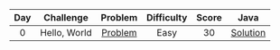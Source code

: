 |  Day  |                Challenge                |                                         Problem                                          | Difficulty | Score |                                                         Java                                                         |
| :---: | :-------------------------------------: | :--------------------------------------------------------------------------------------: | :--------: | :---: | :------------------------------------------------------------------------------------------------------------------: |
|   0   |              Hello, World               |         [Problem](https://www.hackerrank.com/challenges/30-hello-world/problem)          |    Easy    |  30   |                   [Solution](https://www.hackerrank.com/challenges/30-hello-world/submissions/code/194304293)                   |
